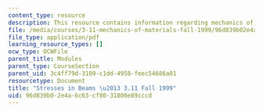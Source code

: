 ```yaml
---
content_type: resource
description: This resource contains information regarding mechanics of materials.
file: /media/courses/3-11-mechanics-of-materials-fall-1999/96d839b02e4a6c63cf8031800e89cccd_MIT3_11F99_bstress.pdf
file_type: application/pdf
learning_resource_types: []
ocw_type: OCWFile
parent_title: Modules
parent_type: CourseSection
parent_uid: 3c4ff79d-3109-c1dd-4958-feec54686a01
resourcetype: Document
title: "Stresses in Beams \u2013 3.11 Fall 1999"
uid: 96d839b0-2e4a-6c63-cf80-31800e89cccd
---
```

